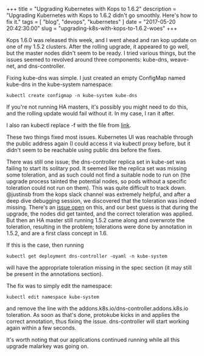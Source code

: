 
+++
title = "Upgrading Kubernetes with Kops to 1.6.2"
description = "Upgrading Kubernetes with Kops to 1.6.2 didn't go smoothly. Here's how to fix it."
tags = [ "blog", "devops", "kubernetes" ]
date = "2017-05-20 20:42:30.00"
slug = "upgrading-k8s-with-kops-to-1.6.2-woes"
+++

Kops 1.6.0 was released this week, and I went ahead and ran kop update on one of my 1.5.2 clusters. After the rolling upgrade, it appeared to go well, but the master nodes didn't seem to be ready. I tried various things, but the issues seemed to revolved around three components: kube-dns, weave-net, and dns-controller. 

Fixing kube-dns was simple. I just created an empty ConfigMap named kube-dns in the kube-system namespace:

```
kubectl create configmap -n kube-system kube-dns
```

If you're not running HA masters, it's possibly you might need to do this, and the rolling update would fail without it. In my case, I ran it after.

I also ran kubectl replace -f with the file from [link](https://github.com/kubernetes/kops/blob/5fe50e0764405e892ab297b9f9a22459b6c7c62b/upup/models/cloudup/resources/addons/networking.weave/k8s-1.6.yaml).

These two things fixed most issues. Kubernetes UI was reachable through the public address again (I could access it via kubectl proxy before, but it didn't seem to be reachable using public dns before the fixes. 

There was still one issue; the dns-controller replica set in kube-set was failing to start its solitary pod. It seemed like the replica set was missing some toleration, and as such could not find a suitable node to run on (the upgrade process tainted the potential nodes, so pods without a specific toleration could not run on them). This was quite difficult to track down. @justinsb from the kops slack channel was extremely helpful, and after a deep dive debugging session, we discovered that the toleration was indeed missing. There's an [issue open](https://github.com/kubernetes/kops/issues/2594) on this, and our best guess is that during the upgrade, the nodes did get tainted, and the correct toleration was applied. But then an HA master still running 1.5.2 came along and overwrote the toleration, resulting in the problem; tolerations were done by annotation in 1.5.2, and are a first class concept in 1.6. 

If this is the case, then running

```
kubectl get deployment dns-controller -oyaml -n kube-system
```
will have the appropriate toleration missing in the spec section (it may still be present in the annotations section). 

The fix was to simply edit the namespace:

```
kubectl edit namespace kube-system
```

and remove the line with the addons.k8s.io/dns-controller.addons.k8s.io toleration. As soon as that's done, protokube kicks in and applies the correct annotation, thus fixing the issue. dns-controller will start working again within a few seconds. 

It's worth noting that our applications continued running while all this upgrade malarkey was going on. 
